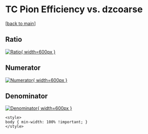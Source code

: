 # TC Pion Efficiency vs. dzcoarse

[[back to main](./)]



## Ratio

[![Ratio](../mtv/var/TC_211_eff_dzcoarse.png){ width=600px }](../mtv/var/TC_211_eff_dzcoarse.pdf)

## Numerator

[![Numerator](../mtv/num/TC_211_eff_dzcoarse_num.png){ width=600px }](../mtv/num/TC_211_eff_dzcoarse_num.pdf)

## Denominator

[![Denominator](../mtv/den/TC_211_eff_dzcoarse_den.png){ width=600px }](../mtv/den/TC_211_eff_dzcoarse_den.pdf)


``` {=html}
<style>
body { min-width: 100% !important; }
</style>
```
